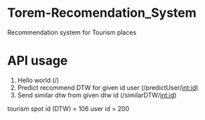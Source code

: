 # Torem-Recomendation_System
Recommendation system for Tourism places


# API usage
1. Hello world (/)
2. Predict recommend DTW for given id user (/predictUser/<int:id>)
3. Send similar dtw from given dtw id (/similarDTW/<int:id>)

tourism spot id (DTW) = 106
user id = 200

